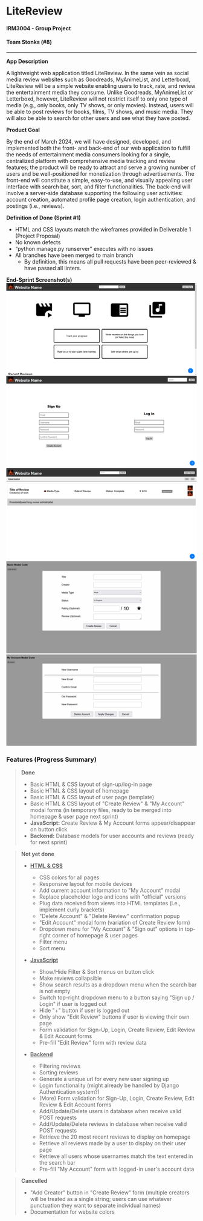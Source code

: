 # LiteReview
#### IRM3004 - Group Project
#### Team Stonks (#8)

---
**App Description**

A lightweight web application titled LiteReview. In the same vein as social media review websites such as Goodreads, MyAnimeList, and Letterboxd, LiteReview will be a simple website enabling users to track, rate, and review the entertainment media they consume. Unlike Goodreads, MyAnimeList or Letterboxd, however, LiteReview will not restrict itself to only one type of media (e.g., only books, only TV shows, or only movies). Instead, users will be able to post reviews for books, films, TV shows, and music media. They will also be able to search for other users and see what they have posted.

**Product Goal**

By the end of March 2024, we will have designed, developed, and implemented both the front- and back-end of our web application to fulfill the needs of entertainment media consumers looking for a single, centralized platform with comprehensive media tracking and review features; the product will be ready to attract and serve a growing number of users and be well-positioned for monetization through advertisements. The front-end will constitute a simple, easy-to-use, and visually appealing user interface with search bar, sort, and filter functionalities. The back-end will involve a server-side database supporting the following user activities: account creation, automated profile page creation, login authentication, and postings (i.e., reviews).

**Definition of Done (Sprint #1)**
- HTML and CSS layouts match the wireframes provided in Deliverable 1 (Project Proposal)
- No known defects
- “python manage.py runserver” executes with no issues
- All branches have been merged to main branch
  - By definition, this means all pull requests have been peer-reviewed & have passed all linters.

**End-Sprint Screenshot(s)**
![homepage-sprint-1.png](screenshots%2Fhomepage-sprint-1.png)
![signup-login-sprint-1.png](screenshots%2Fsignup-login-sprint-1.png)
![userpage-sprint-1.png](screenshots%2Fuserpage-sprint-1.png)
![create-review-modal-sprint-1.png](screenshots%2Fcreate-review-modal-sprint-1.png)
![my-account-modal-sprint-1.png](screenshots%2Fmy-account-modal-sprint-1.png)

### Features (Progress Summary)
> **Done**
> - Basic HTML & CSS layout of sign-up/log-in page
> - Basic HTML & CSS layout of homepage
> - Basic HTML & CSS layout of user page (template)
> - Basic HTML & CSS layout of "Create Review" & "My Account" modal forms (in temporary files, ready to be merged into homepage & user page next sprint)
> - **JavaScript:** Create Review & My Account forms appear/disappear on button click
> - **Backend:** Database models for user accounts and reviews (ready for next sprint)

> **Not yet done**
> - <u>**HTML & CSS**</u>
>   - CSS colors for all pages
>   - Responsive layout for mobile devices
>   - Add current account information to "My Account" modal
>   - Replace placeholder logo and icons with "official" versions
>   - Plug data received from views into HTML templates (i.e., implement curly brackets)
>   - "Delete Account" & "Delete Review" confirmation popup
>   - "Edit Account" modal form (variation of Create Review form)
>   - Dropdown menu for "My Account" & "Sign out" options in top-right corner of homepage & user pages
>   - Filter menu
>   - Sort menu
> - <u>**JavaScript**</u>
>   - Show/Hide Filter & Sort menus on button click
>   - Make reviews collapsible
>   - Show search results as a dropdown menu when the search bar is not empty
>   - Switch top-right dropdown menu to a button saying "Sign up / Login" if user is logged out
>   - Hide "+" button if user is logged out
>   - Only show "Edit Review" buttons if user is viewing their own page
>   - Form validation for Sign-Up, Login, Create Review, Edit Review & Edit Account forms
>   - Pre-fill "Edit Review" form with review data
>   
> - <u>**Backend**</u>
>   - Filtering reviews
>   - Sorting reviews
>   - Generate a unique url for every new user signing up
>   - Login functionality (might already be handled by Django Authentication system?)
>   - (More) Form validation for Sign-Up, Login, Create Review, Edit Review & Edit Account forms
>   - Add/Update/Delete users in database when receive valid POST requests
>   - Add/Update/Delete reviews in database when receive valid POST requests
>   - Retrieve the 20 most recent reviews to display on homepage
>   - Retrieve all reviews made by a user to display on their user page
>   - Retrieve all users whose usernames match the text entered in the search bar
>   - Pre-fill "My Account" form with logged-in user's account data

> **Cancelled**
> - "Add Creator" button in "Create Review" form (multiple creators will be treated as a single string; users can use whatever punctuation they want to separate individual names)
> - Documentation for website colors
